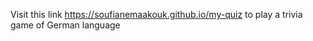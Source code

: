 Visit this link https://soufianemaakouk.github.io/my-quiz to play a trivia game of German language 
